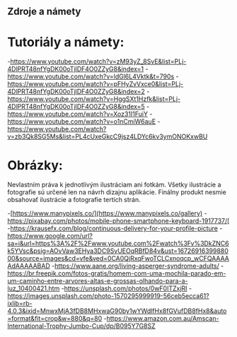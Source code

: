## Zdroje a námety
# Tutoriály a námety:
-https://www.youtube.com/watch?v=zM93yZ_8SvE&list=PLj-4DlPRT48nfYgDK00oTjlDF4O0ZZyG8&index=1
-https://www.youtube.com/watch?v=ldGl6L4Vktk&t=790s
-https://www.youtube.com/watch?v=pFHyZvVxce0&list=PLj-4DlPRT48nfYgDK00oTjlDF4O0ZZyG8&index=2
-https://www.youtube.com/watch?v=HggSXt1Hzfk&list=PLj-4DlPRT48nfYgDK00oTjlDF4O0ZZyG8&index=5
-https://www.youtube.com/watch?v=Xoz31I1FuiY
-https://www.youtube.com/watch?v=o1nCmiW6auE
-https://www.youtube.com/watch?v=zb3Qk8SG5Ms&list=PL4cUxeGkcC9jsz4LDYc6kv3ymONOKxwBU

# Obrázky:
Nevlastním práva k jednotlivým ilustráciam ani fotkám.
Všetky ilustrácie a fotografie sú určené len na návrh dizajnu aplikácie.
Finálny produkt nesmie obsahovať ilustrácie a fotografie tertích strán.

-[https://www.manypixels.co/](https://www.manypixels.co/gallery)
-https://pixabay.com/photos/mobile-phone-smartphone-keyboard-1917737/[
-https://krausefx.com/blog/continuous-delivery-for-your-profile-picture
-https://www.google.com/url?sa=i&url=https%3A%2F%2Fwww.youtube.com%2Fwatch%3Fv%3DkZNC6k5YVsc&psig=AOvVaw3EHya3DC9SvUEOqRBfD84v&ust=1672691639988000&source=images&cd=vfe&ved=0CA0QjRxqFwoTCLCxnoqcp_wCFQAAAAAdAAAAABAD
-https://www.aane.org/living-asperger-syndrome-adults/
-https://br.freepik.com/fotos-gratis/homem-com-uma-mochila-parado-em-um-caminho-entre-arvores-altas-e-grossas-olhando-para-a-luz_10400421.htm
-https://unsplash.com/photos/0wF0ITZxjRI
-https://images.unsplash.com/photo-1570295999919-56ceb5ecca61?ixlib=rb-4.0.3&ixid=MnwxMjA3fDB8MHxwaG90by1wYWdlfHx8fGVufDB8fHx8&auto=format&fit=crop&w=880&q=80
-https://www.amazon.com.au/Amscan-International-Trophy-Jumbo-Cup/dp/B095Y7G8SZ
